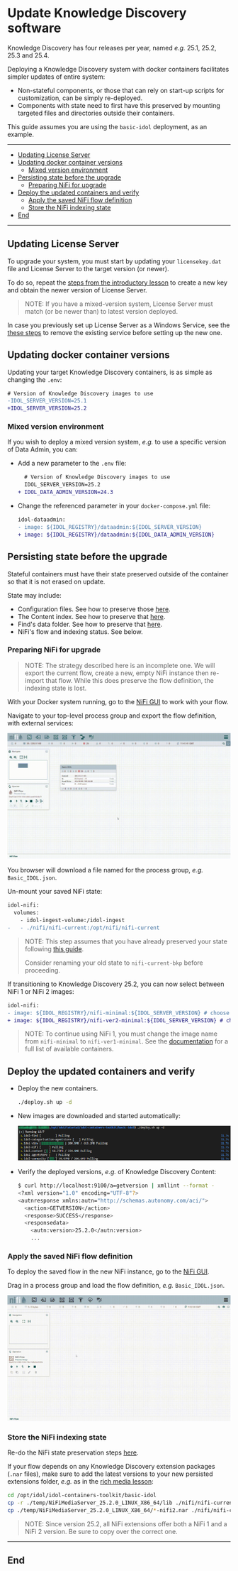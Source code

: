 # Update Knowledge Discovery software

Knowledge Discovery has four releases per year, named *e.g.* 25.1, 25.2, 25.3 and 25.4.

Deploying a Knowledge Discovery system with docker containers facilitates simpler updates of entire system:

- Non-stateful components, or those that can rely on start-up scripts for customization, can be simply re-deployed.
- Components with state need to first have this preserved by mounting targeted files and directories outside their containers.

This guide assumes you are using the `basic-idol` deployment, as an example.

---

- [Updating License Server](#updating-license-server)
- [Updating docker container versions](#updating-docker-container-versions)
  - [Mixed version environment](#mixed-version-environment)
- [Persisting state before the upgrade](#persisting-state-before-the-upgrade)
  - [Preparing NiFi for upgrade](#preparing-nifi-for-upgrade)
- [Deploy the updated containers and verify](#deploy-the-updated-containers-and-verify)
  - [Apply the saved NiFi flow definition](#apply-the-saved-nifi-flow-definition)
  - [Store the NiFi indexing state](#store-the-nifi-indexing-state)
- [End](#end)

---

## Updating License Server

To upgrade your system, you must start by updating your `licensekey.dat` file and License Server to the target version (or newer).

To do so, repeat the [steps from the introductory lesson](../introduction/native/GET_KD.md#generate-a-knowledge-discovery-license-key) to create a new key and obtain the newer version of License Server.

> NOTE: If you have a mixed-version system, License Server must match (or be newer than) to latest version deployed.

In case you previously set up License Server as a Windows Service, see the [these steps](./KD_SERVICE.md#remove) to remove the existing service before setting up the new one.

## Updating docker container versions

Updating your target Knowledge Discovery containers, is as simple as changing the `.env`:

```diff
# Version of Knowledge Discovery images to use
-IDOL_SERVER_VERSION=25.1
+IDOL_SERVER_VERSION=25.2
```

### Mixed version environment

If you wish to deploy a mixed version system, *e.g.* to use a specific version of Data Admin, you can:

- Add a new parameter to the `.env` file:
  
    ```diff
      # Version of Knowledge Discovery images to use
      IDOL_SERVER_VERSION=25.2
    + IDOL_DATA_ADMIN_VERSION=24.3
    ```

- Change the referenced parameter in your `docker-compose.yml` file:

    ```diff
    idol-dataadmin:
    - image: ${IDOL_REGISTRY}/dataadmin:${IDOL_SERVER_VERSION}
    + image: ${IDOL_REGISTRY}/dataadmin:${IDOL_DATA_ADMIN_VERSION}
    ```

## Persisting state before the upgrade

Stateful containers must have their state preserved outside of the container so that it is not erased on update.

State may include:

- Configuration files. See how to preserve those [here](./CONTAINER_STATE.md#copy-out-configuration-files).
- The Content index. See how to preserve that [here](./CONTAINER_STATE.md#copy-out-indexed-data).
- Find's data folder. See how to preserve that [here](./CONTAINER_STATE.md#preserve-find-state).
- NiFi's flow and indexing status. See below.

### Preparing NiFi for upgrade

> NOTE: The strategy described here is an incomplete one. We will export the current flow, create a new, empty NiFi instance then re-import that flow. While this does preserve the flow definition, the indexing state is lost.

With your Docker system running, go to the [NiFi GUI](http://idol-docker-host:8001/nifi/) to work with your flow.

Navigate to your top-level process group and export the flow definition, with external services:

![nifi-export-flow](./figs/nifi-export-flow.gif)

You browser will download a file named for the process group, *e.g.* `Basic_IDOL.json`.

Un-mount your saved NiFi state:

```diff
idol-nifi:
  volumes:
    - idol-ingest-volume:/idol-ingest
-   - ./nifi/nifi-current:/opt/nifi/nifi-current
```

> NOTE: This step assumes that you have already preserved your state following [this guide](../ingest/preserve-state/README.md).
>
> Consider renaming your old state to `nifi-current-bkp` before proceeding.

If transitioning to Knowledge Discovery 25.2, you can now select between NiFi 1 or NiFi 2 images:

```diff
idol-nifi:
- image: ${IDOL_REGISTRY}/nifi-minimal:${IDOL_SERVER_VERSION} # choose nifi-minimal or nifi-full
+ image: ${IDOL_REGISTRY}/nifi-ver2-minimal:${IDOL_SERVER_VERSION} # choose nifi-ver{1,2}-{minimal,full}
```

> NOTE: To continue using NiFi 1, you must change the image name from `nifi-minimal` to `nifi-ver1-minimal`. See the [documentation](https://www.microfocus.com/documentation/idol/knowledge-discovery-25.2/IDOLServer_25.2_Documentation/Guides/html/gettingstarted/Content/Install_Run_IDOL/Containers/Docker/AvailableContainers.htm) for a full list of available containers.

## Deploy the updated containers and verify

- Deploy the new containers.

    ```sh
    ./deploy.sh up -d
    ```

- New images are downloaded and started automatically:

    ![docker-up-update](./figs/docker-up-update.png)

- Verify the deployed versions, *e.g.* of Knowledge Discovery Content:

    ```sh
    $ curl http://localhost:9100/a=getversion | xmllint --format -
    <?xml version="1.0" encoding="UTF-8"?>
    <autnresponse xmlns:autn="http://schemas.autonomy.com/aci/">
      <action>GETVERSION</action>
      <response>SUCCESS</response>
      <responsedata>
        <autn:version>25.2.0</autn:version>
        ...
    ```

### Apply the saved NiFi flow definition

To deploy the saved flow in the new NiFi instance, go to the [NiFi GUI](http://idol-docker-host:8001/nifi/).

Drag in a process group and load the flow definition, *e.g.* `Basic_IDOL.json`.

![nifi-import-flow](./figs/nifi-import-flow.gif)

### Store the NiFi indexing state

Re-do the NiFi state preservation steps [here](../ingest/preserve-state/README.md).

If your flow depends on any Knowledge Discovery extension packages (`.nar` files), make sure to add the latest versions to your new persisted extensions folder, *e.g.* as in the [rich media lesson](../ingest/rich-media/README.md):

```sh
cd /opt/idol/idol-containers-toolkit/basic-idol
cp -r ./temp/NiFiMediaServer_25.2.0_LINUX_X86_64/lib ./nifi/nifi-current/extensions/
cp ./temp/NiFiMediaServer_25.2.0_LINUX_X86_64/*-nifi2.nar ./nifi/nifi-current/extensions/
```

> NOTE: Since version 25.2, all NiFi extensions offer both a NiFi 1 and a NiFi 2 version. Be sure to copy over the correct one.

---

## End
